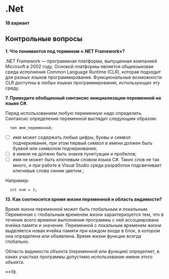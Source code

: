 # .Net
**18 вариант**

## Контрольные вопросы
**1. Что понимается под термином «.NET Framework»?**

.NET Framework — программная платформа, выпущенная компанией Microsoft в 2002 году. Основой платформы является общеязыковая среда исполнения Common Language Runtime (CLR), которая подходит для разных языков программирования. Функциональные возможности CLR доступны в любых языках программирования, использующих эту среду.

**7. Приведите обобщенный синтаксис инициализации переменной на
языке C#.**

Перед использованием любую переменную надо определить. Синтаксис определения переменной выглядит следующим образом:

```ShellSession
  тип имя_переменной;
```
- [ ] имя может содержать любые цифры, буквы и символ подчеркивания, при этом первый символ в имени должен быть буквой или символом подчеркивания;
- [ ] в имени не должно быть знаков пунктуации и пробелов;
- [ ] имя не может быть ключевым словом языка C#. Таких слов не так много, и при работе в Visual Studio среда разработки подсвечивает ключевые слова синим цветом.;

Например:
```ShellSession
  int num = 1;
```

**13. Как соотносится время жизни переменной и область видимости?**

Время жизни переменной может быть глобальным и локальным. Переменная с глобальным временем жизни характеризуется тем, что в течение всего времени выполнения программы с ней ассоциирована ячейка памяти и значение. Переменной с локальным временем жизни выделяется новая ячейка памяти при каждом входе в блок, в котором она определена или объявлена. Время жизни функции всегда глобально.

Область видимости объекта (переменной или функции) определяет, в каких участках программы допустимо использование имени этого объекта.

**19.

